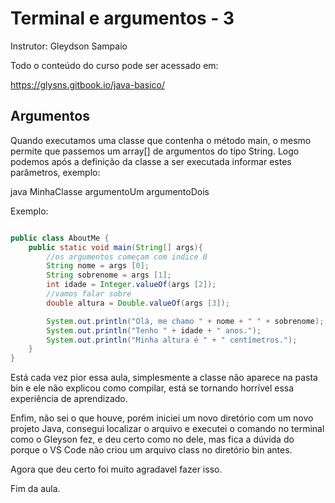 # Terminal e argumentos - 3 
Instrutor: Gleydson Sampaio

Todo o conteúdo do curso pode ser acessado em:

https://glysns.gitbook.io/java-basico/

## Argumentos 

Quando executamos uma classe que contenha o método main, o mesmo permite que passemos um array[] de argumentos do tipo String. Logo podemos após a definição da classe a ser executada informar estes parâmetros, exemplo:

java MinhaClasse argumentoUm argumentoDois

Exemplo:

```java

public class AboutMe {
    public static void main(String[] args){
        //os argumentos começam com indice 0
        String nome = args [0];
        String sobrenome = args [1];
        int idade = Integer.valueOf(args [2]);
        //vamos falar sobre
        double altura = Double.valueOf(args [3]);

        System.out.println("Olá, me chamo " + nome + " " + sobrenome);
        System.out.println("Tenho " + idade + " anos.");
        System.out.println("Minha altura é " + " centímetros.");
    }
}
``` 

Está cada vez pior essa aula, simplesmente a classe não aparece na pasta bin e ele não explicou como compilar, está se tornando horrível essa experiência de aprendizado.

Enfim, não sei o que houve, porém iniciei um novo diretório com um novo projeto Java, consegui localizar o arquivo e executei o comando no terminal como o Gleyson fez, e deu certo como no dele, mas fica a dúvida do porque o VS Code não criou um arquivo class no diretório bin antes.

Agora que deu certo foi muito agradavel fazer isso.

Fim da aula.

